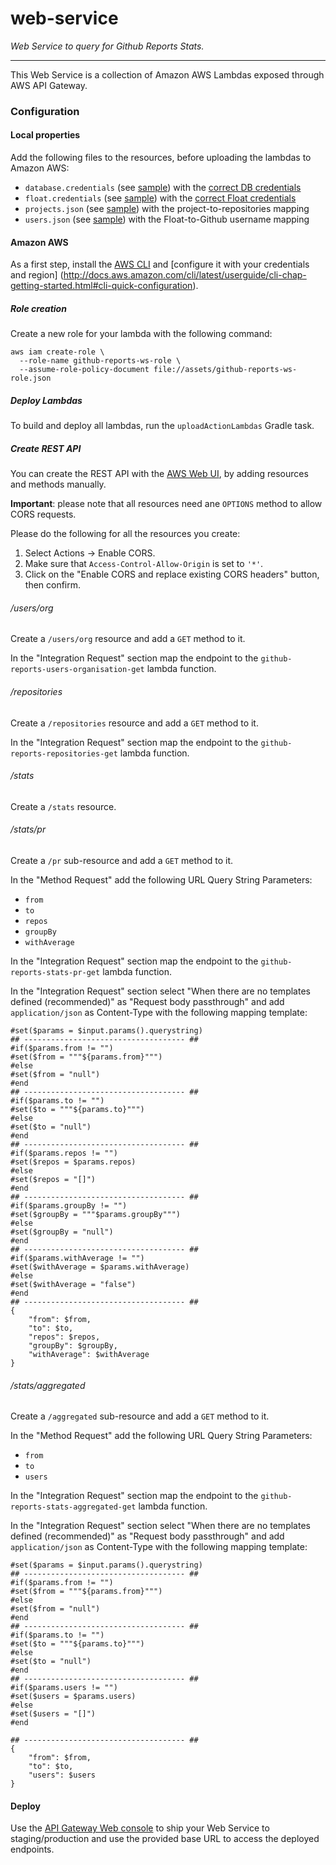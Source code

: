 web-service
===========

_Web Service to query for Github Reports Stats._

-----------

This Web Service is a collection of Amazon AWS Lambdas exposed through AWS API Gateway.

### Configuration

#### Local properties

Add the following files to the resources, before uploading the lambdas to Amazon AWS:

* `database.credentials` (see [sample](src/main/resources/database.credentials.sample)) with the 
  [correct DB credentials](../db-layer/README.md#configuration)
* `float.credentials` (see [sample](src/main/resources/credentials.credentials.sample))  with the 
  [correct Float credentials](../float/README.md#configuration)
* `projects.json` (see [sample](src/main/resources/projects.json.sample)) with the project-to-repositories mapping
* `users.json` (see [sample](src/main/resources/users.json.sample)) with the Float-to-Github username mapping

#### Amazon AWS

As a first step, install the [AWS CLI](https://aws.amazon.com/cli/) and [configure it with your credentials and region]
(http://docs.aws.amazon.com/cli/latest/userguide/cli-chap-getting-started.html#cli-quick-configuration).

##### Role creation

Create a new role for your lambda with the following command:

```shell
aws iam create-role \
  --role-name github-reports-ws-role \
  --assume-role-policy-document file://assets/github-reports-ws-role.json
```

##### Deploy Lambdas

To build and deploy all lambdas, run the `uploadActionLambdas` Gradle task.

##### Create REST API

You can create the REST API with the [AWS Web UI](https://console.aws.amazon.com/apigateway), by adding resources and
methods manually.

**Important**: please note that all resources need ane `OPTIONS` method to allow CORS requests.

Please do the following for all the resources you create:

1. Select Actions -> Enable CORS.
2. Make sure that `Access-Control-Allow-Origin` is set to `'*'`.
3. Click on the "Enable CORS and replace existing CORS headers" button, then confirm.

###### /users/org

Create a `/users/org` resource and add a `GET` method to it.

In the "Integration Request" section map the endpoint to the `github-reports-users-organisation-get` lambda function.

###### /repositories

Create a `/repositories` resource and add a `GET` method to it.

In the "Integration Request" section map the endpoint to the `github-reports-repositories-get` lambda function.

###### /stats

Create a `/stats` resource.

###### /stats/pr

Create a `/pr` sub-resource and add a `GET` method to it.

In the "Method Request" add the following URL Query String Parameters:

* `from`
* `to`
* `repos`
* `groupBy`
* `withAverage`

In the "Integration Request" section map the endpoint to the `github-reports-stats-pr-get` lambda function.

In the "Integration Request" section select "When there are no templates defined (recommended)" as "Request body 
passthrough" and add `application/json` as Content-Type  with the following mapping template:

```velocity
#set($params = $input.params().querystring)
## ------------------------------------ ##
#if($params.from != "")
#set($from = """${params.from}""")
#else
#set($from = "null")
#end
## ------------------------------------ ##
#if($params.to != "")
#set($to = """${params.to}""")
#else
#set($to = "null")
#end
## ------------------------------------ ##
#if($params.repos != "")
#set($repos = $params.repos)
#else
#set($repos = "[]")
#end
## ------------------------------------ ##
#if($params.groupBy != "")
#set($groupBy = """$params.groupBy""")
#else
#set($groupBy = "null")
#end
## ------------------------------------ ##
#if($params.withAverage != "")
#set($withAverage = $params.withAverage)
#else
#set($withAverage = "false")
#end
## ------------------------------------ ##
{
    "from": $from,
    "to": $to,
    "repos": $repos,
    "groupBy": $groupBy,
    "withAverage": $withAverage
}
```               

###### /stats/aggregated

Create a `/aggregated` sub-resource and add a `GET` method to it.

In the "Method Request" add the following URL Query String Parameters:

* `from`
* `to`
* `users`

In the "Integration Request" section map the endpoint to the `github-reports-stats-aggregated-get` lambda function.

In the "Integration Request" section select "When there are no templates defined (recommended)" as "Request body 
passthrough" and add `application/json` as Content-Type  with the following mapping template:

```velocity
#set($params = $input.params().querystring)
## ------------------------------------ ##
#if($params.from != "")
#set($from = """${params.from}""")
#else
#set($from = "null")
#end
## ------------------------------------ ##
#if($params.to != "")
#set($to = """${params.to}""")
#else
#set($to = "null")
#end
## ------------------------------------ ##
#if($params.users != "")
#set($users = $params.users)
#else
#set($users = "[]")
#end

## ------------------------------------ ##
{
    "from": $from,
    "to": $to,
    "users": $users
}
```

#### Deploy

Use the [API Gateway Web console](https://console.aws.amazon.com/apigateway) to ship your Web Service to
staging/production and use the provided base URL to access the deployed endpoints.
